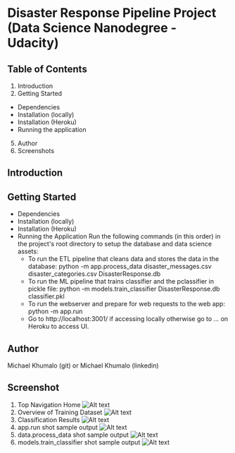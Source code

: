 # Disaster Response Pipeline Project (Data Science Nanodegree - Udacity)

## Table of Contents
1. Introduction
2. Getting Started
  - Dependencies
  - Installation (locally)
  - Installation (Heroku)
  - Running the application
5. Author
6. Screenshots
## Introduction
## Getting Started
  - Dependencies
  - Installation (locally)
  - Installation (Heroku)
  - Running the Application
    Run the following commands (in this order) in the project's root directory to setup the database and data science assets:
    - To run the ETL pipeline that cleans data and stores the data in the database:
        python -m app.process_data disaster_messages.csv disaster_categories.csv DisasterResponse.db
    - To run the ML pipeline that trains classifier and the pclassifier in pickle file:
        python -m models.train_classifier DisasterResponse.db classifier.pkl
    - To run the webserver and prepare for web requests to the web app:
        python -m app.run
    - Go to http://localhost:3001/ if accessing locally otherwise go to ... on Heroku to access UI.
## Author
Michael Khumalo (git) or Michael Khumalo (linkedin)
## Screenshot
1. Top Navigation Home
    ![Alt text](https://github.com/chiurane/data-scientist-nanodegree/blob/master/disaster-response-project/screenshots/top_nav_home.PNG "Top Navigation")
3. Overview of Training Dataset
    ![Alt text](https://github.com/chiurane/data-scientist-nanodegree/blob/master/disaster-response-project/screenshots/overview_of_training_dataset.PNG "Overview of Training Dataset")
5. Classification Results
    ![Alt text](https://github.com/chiurane/data-scientist-nanodegree/blob/master/disaster-response-project/screenshots/classification_results.PNG, "Classification Results")
7. app.run shot sample output
  ![Alt text](https://github.com/chiurane/data-scientist-nanodegree/blob/master/disaster-response-project/screenshots/app_run_shot.PNG "app.run sample output")
9. data.process_data shot sample output
    ![Alt text](https://github.com/chiurane/data-scientist-nanodegree/blob/master/disaster-response-project/screenshots/process_data_shot.PNG "data.process_data sample output")
11. models.train_classifier shot sample output
    ![Alt text](https://github.com/chiurane/data-scientist-nanodegree/blob/master/disaster-response-project/screenshots/models_train_classifier_shot.PNG "models.train_classifier sample output")
